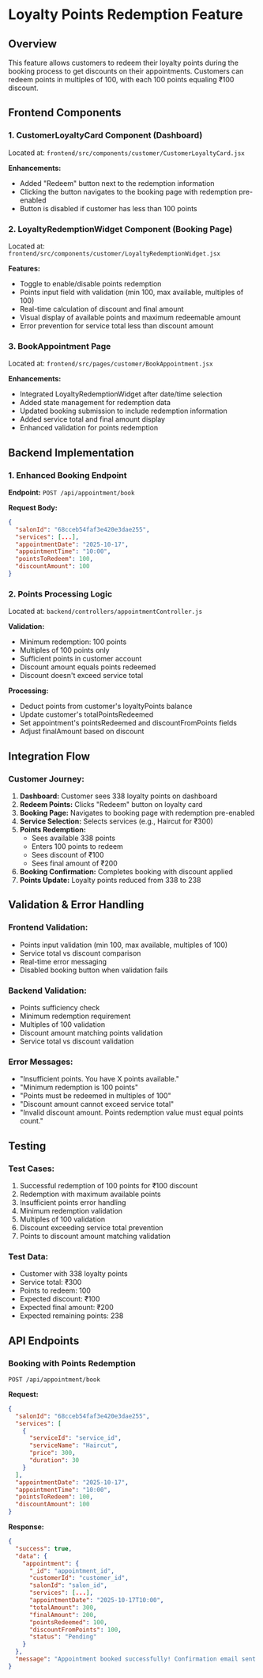 # Loyalty Points Redemption Feature

## Overview
This feature allows customers to redeem their loyalty points during the booking process to get discounts on their appointments. Customers can redeem points in multiples of 100, with each 100 points equaling ₹100 discount.

## Frontend Components

### 1. CustomerLoyaltyCard Component (Dashboard)
Located at: `frontend/src/components/customer/CustomerLoyaltyCard.jsx`

**Enhancements:**
- Added "Redeem" button next to the redemption information
- Clicking the button navigates to the booking page with redemption pre-enabled
- Button is disabled if customer has less than 100 points

### 2. LoyaltyRedemptionWidget Component (Booking Page)
Located at: `frontend/src/components/customer/LoyaltyRedemptionWidget.jsx`

**Features:**
- Toggle to enable/disable points redemption
- Points input field with validation (min 100, max available, multiples of 100)
- Real-time calculation of discount and final amount
- Visual display of available points and maximum redeemable amount
- Error prevention for service total less than discount amount

### 3. BookAppointment Page
Located at: `frontend/src/pages/customer/BookAppointment.jsx`

**Enhancements:**
- Integrated LoyaltyRedemptionWidget after date/time selection
- Added state management for redemption data
- Updated booking submission to include redemption information
- Added service total and final amount display
- Enhanced validation for points redemption

## Backend Implementation

### 1. Enhanced Booking Endpoint
**Endpoint:** `POST /api/appointment/book`

**Request Body:**
```json
{
  "salonId": "68cceb54faf3e420e3dae255",
  "services": [...],
  "appointmentDate": "2025-10-17",
  "appointmentTime": "10:00",
  "pointsToRedeem": 100,
  "discountAmount": 100
}
```

### 2. Points Processing Logic
Located at: `backend/controllers/appointmentController.js`

**Validation:**
- Minimum redemption: 100 points
- Multiples of 100 points only
- Sufficient points in customer account
- Discount amount equals points redeemed
- Discount doesn't exceed service total

**Processing:**
- Deduct points from customer's loyaltyPoints balance
- Update customer's totalPointsRedeemed
- Set appointment's pointsRedeemed and discountFromPoints fields
- Adjust finalAmount based on discount

## Integration Flow

### Customer Journey:
1. **Dashboard:** Customer sees 338 loyalty points on dashboard
2. **Redeem Points:** Clicks "Redeem" button on loyalty card
3. **Booking Page:** Navigates to booking page with redemption pre-enabled
4. **Service Selection:** Selects services (e.g., Haircut for ₹300)
5. **Points Redemption:** 
   - Sees available 338 points
   - Enters 100 points to redeem
   - Sees discount of ₹100
   - Sees final amount of ₹200
6. **Booking Confirmation:** Completes booking with discount applied
7. **Points Update:** Loyalty points reduced from 338 to 238

## Validation & Error Handling

### Frontend Validation:
- Points input validation (min 100, max available, multiples of 100)
- Service total vs discount comparison
- Real-time error messaging
- Disabled booking button when validation fails

### Backend Validation:
- Points sufficiency check
- Minimum redemption requirement
- Multiples of 100 validation
- Discount amount matching points validation
- Service total vs discount validation

### Error Messages:
- "Insufficient points. You have X points available."
- "Minimum redemption is 100 points"
- "Points must be redeemed in multiples of 100"
- "Discount amount cannot exceed service total"
- "Invalid discount amount. Points redemption value must equal points count."

## Testing

### Test Cases:
1. Successful redemption of 100 points for ₹100 discount
2. Redemption with maximum available points
3. Insufficient points error handling
4. Minimum redemption validation
5. Multiples of 100 validation
6. Discount exceeding service total prevention
7. Points to discount amount matching validation

### Test Data:
- Customer with 338 loyalty points
- Service total: ₹300
- Points to redeem: 100
- Expected discount: ₹100
- Expected final amount: ₹200
- Expected remaining points: 238

## API Endpoints

### Booking with Points Redemption
```
POST /api/appointment/book
```

**Request:**
```json
{
  "salonId": "68cceb54faf3e420e3dae255",
  "services": [
    {
      "serviceId": "service_id",
      "serviceName": "Haircut",
      "price": 300,
      "duration": 30
    }
  ],
  "appointmentDate": "2025-10-17",
  "appointmentTime": "10:00",
  "pointsToRedeem": 100,
  "discountAmount": 100
}
```

**Response:**
```json
{
  "success": true,
  "data": {
    "appointment": {
      "_id": "appointment_id",
      "customerId": "customer_id",
      "salonId": "salon_id",
      "services": [...],
      "appointmentDate": "2025-10-17T10:00",
      "totalAmount": 300,
      "finalAmount": 200,
      "pointsRedeemed": 100,
      "discountFromPoints": 100,
      "status": "Pending"
    }
  },
  "message": "Appointment booked successfully! Confirmation email sent."
}
```